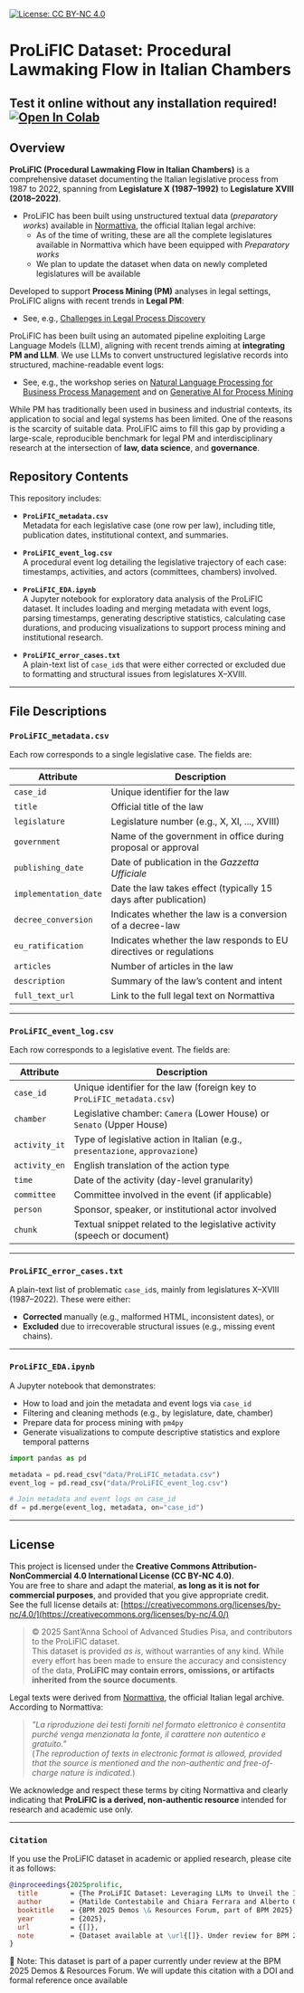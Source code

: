 [![License: CC BY-NC 4.0](https://licensebuttons.net/l/by-nc/4.0/88x31.png)](https://creativecommons.org/licenses/by-nc/4.0/)

# ProLiFIC Dataset: Procedural Lawmaking Flow in Italian Chambers

## Test it online without any installation required! [![Open In Colab](https://colab.research.google.com/assets/colab-badge.svg)](https://colab.research.google.com/github/matildeec/ProLiFIC/ProLiFIC_EDA.ipynb)


## Overview

**ProLiFIC (Procedural Lawmaking Flow in Italian Chambers)** is a comprehensive dataset documenting the Italian legislative process from 1987 to 2022, spanning from **Legislature X (1987–1992)** to **Legislature XVIII (2018–2022)**.
- ProLiFIC has been built using unstructured textual data (_preparatory works_) available in [Normattiva](https://www.normattiva.it/), the official Italian legal archive:
  - As of the time of writing, these are all the complete legislatures available in Normattiva which have been equipped with _Preparatory works_
  - We plan to update the dataset when data on newly completed legislatures will be available


Developed to support **Process Mining (PM)** analyses in legal settings, ProLiFIC aligns with recent trends in **Legal PM**:
- See, e.g., [Challenges in Legal Process Discovery](https://ceur-ws.org/Vol-2952/paper_302a.pdf)

ProLiFIC has been built using an automated pipeline exploiting Large Language Models (LLM), aligning with recent trends aiming at **integrating PM and LLM**. We use LLMs to convert unstructured legislative records into structured, machine-readable event logs:
- See, e.g., the workshop series on [Natural Language Processing for Business Process Management](https://sites.google.com/view/nlp4bpm2025/) and on [Generative AI for Process Mining](https://www.genai4pm2024.info/)



While PM has traditionally been used in business and industrial contexts, its application to social and legal systems has been limited. One of the reasons is the scarcity of suitable data. ProLiFIC aims to fill this gap by providing a large-scale, reproducible benchmark for legal PM and interdisciplinary research at the intersection of **law, data science**, and **governance**.

## Repository Contents

This repository includes:

- **`ProLiFIC_metadata.csv`**  
  Metadata for each legislative case (one row per law), including title, publication dates, institutional context, and summaries.

- **`ProLiFIC_event_log.csv`**  
  A procedural event log detailing the legislative trajectory of each case: timestamps, activities, and actors (committees, chambers) involved.

- **`ProLiFIC_EDA.ipynb`**  
  A Jupyter notebook for exploratory data analysis of the ProLiFIC dataset. It includes loading and merging metadata with event logs, parsing timestamps, generating descriptive statistics, calculating case durations, and producing visualizations to support process mining and institutional research.

- **`ProLiFIC_error_cases.txt`**  
  A plain-text list of `case_id`s that were either corrected or excluded due to formatting and structural issues from legislatures X–XVIII.

---

## File Descriptions

### `ProLiFIC_metadata.csv`

Each row corresponds to a single legislative case. The fields are:

| Attribute             | Description                                                                 |
|-----------------------|-----------------------------------------------------------------------------|
| `case_id`             | Unique identifier for the law                                               |
| `title`               | Official title of the law                                                   |
| `legislature`         | Legislature number (e.g., X, XI, ..., XVIII)                                |
| `government`          | Name of the government in office during proposal or approval                |
| `publishing_date`     | Date of publication in the *Gazzetta Ufficiale*                             |
| `implementation_date` | Date the law takes effect (typically 15 days after publication)             |
| `decree_conversion`   | Indicates whether the law is a conversion of a decree-law                   |
| `eu_ratification`     | Indicates whether the law responds to EU directives or regulations          |
| `articles`            | Number of articles in the law                                               |
| `description`         | Summary of the law’s content and intent                                     |
| `full_text_url`       | Link to the full legal text on Normattiva                                   |

---

### `ProLiFIC_event_log.csv`

Each row corresponds to a legislative event. The fields are:

| Attribute       | Description                                                                 |
|-----------------|-----------------------------------------------------------------------------|
| `case_id`       | Unique identifier for the law (foreign key to `ProLiFIC_metadata.csv`)      |
| `chamber`       | Legislative chamber: `Camera` (Lower House) or `Senato` (Upper House)       |
| `activity_it`   | Type of legislative action in Italian (e.g., `presentazione`, `approvazione`)|
| `activity_en`   | English translation of the action type                                      |
| `time`          | Date of the activity (day-level granularity)                                |
| `committee`     | Committee involved in the event (if applicable)                             |
| `person`        | Sponsor, speaker, or institutional actor involved                           |
| `chunk`         | Textual snippet related to the legislative activity (speech or document)    |

---

### `ProLiFIC_error_cases.txt`

A plain-text list of problematic `case_id`s, mainly from legislatures X–XVIII (1987–2022). These were either:

- **Corrected** manually (e.g., malformed HTML, inconsistent dates), or  
- **Excluded** due to irrecoverable structural issues (e.g., missing event chains).

---

### `ProLiFIC_EDA.ipynb`

A Jupyter notebook that demonstrates:

- How to load and join the metadata and event logs via `case_id`
- Filtering and cleaning methods (e.g., by legislature, date, chamber)
- Prepare data for process mining with `pm4py`
- Generate visualizations to compute descriptive statistics and explore temporal patterns

```python
import pandas as pd

metadata = pd.read_csv("data/ProLiFIC_metadata.csv")
event_log = pd.read_csv("data/ProLiFIC_event_log.csv")

# Join metadata and event logs on case_id
df = pd.merge(event_log, metadata, on="case_id")
```
---

## License

This project is licensed under the **Creative Commons Attribution-NonCommercial 4.0 International License (CC BY-NC 4.0)**.  
You are free to share and adapt the material, **as long as it is not for commercial purposes**, and provided that you give appropriate credit.  
See the full license details at: [https://creativecommons.org/licenses/by-nc/4.0/](https://creativecommons.org/licenses/by-nc/4.0/)

> © 2025 Sant’Anna School of Advanced Studies Pisa, and contributors to the ProLiFIC dataset.  
> This dataset is provided *as is*, without warranties of any kind. While every effort has been made to ensure the accuracy and consistency of the data, **ProLiFIC may contain errors, omissions, or artifacts inherited from the source documents**.

Legal texts were derived from [Normattiva](https://www.normattiva.it/), the official Italian legal archive. According to Normattiva:

> *"La riproduzione dei testi forniti nel formato elettronico è consentita purché venga menzionata la fonte, il carattere non autentico e gratuito."*  
> (*The reproduction of texts in electronic format is allowed, provided that the source is mentioned and the non-authentic and free-of-charge nature is indicated.*)

We acknowledge and respect these terms by citing Normattiva and clearly indicating that **ProLiFIC is a derived, non-authentic resource** intended for research and academic use only.

---

### `Citation`

If you use the ProLiFIC dataset in academic or applied research, please cite it as follows:

```bibtex
@inproceedings{2025prolific,
  title        = {The ProLiFIC Dataset: Leveraging LLMs to Unveil the Italian Lawmaking Process},
  author       = {Matilde Contestabile and Chiara Ferrara and Alberto Giovannetti and Giovanni Parrillo and Andrea Vandin},
  booktitle    = {BPM 2025 Demos \& Resources Forum, part of BPM 2025},
  year         = {2025},
  url          = {[]},
  note         = {Dataset available at \url{[]}. Under review for BPM 2025 Demos \& Resources Forum.}
}
```
📌 Note: This dataset is part of a paper currently under review at the BPM 2025 Demos & Resources Forum. We will update this citation with a DOI and formal reference once available
